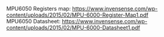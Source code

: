 MPU6050 Registers map: https://www.invensense.com/wp-content/uploads/2015/02/MPU-6000-Register-Map1.pdf  
MPU6050 Datasheet: https://www.invensense.com/wp-content/uploads/2015/02/MPU-6000-Datasheet1.pdf